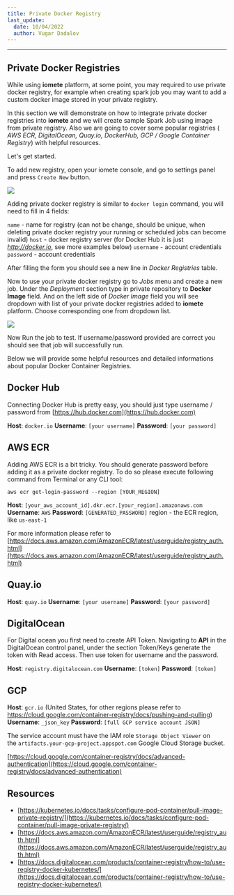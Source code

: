```yaml
---
title: Private Docker Registry
last_update:
  date: 10/04/2022
  author: Vugar Dadalov
---
```


<!-- <head>
  <title>Private Docker Registry</title>
  <meta
    name="description"
    content="Private Docker Registry"
  />
</head> -->

___


## Private Docker Registries

While using **iomete** platform, at some point, you may required to use private docker registry, for example when creating spark job you may want to add a custom docker image stored in your private registry. 

In this section we will demonstrate on how to integrate private docker registries into **iomete** and we will create sample Spark Job using image from private registry. Also we are going to cover some popular registries ( *AWS ECR, DigitalOcean, Quay.io, DockerHub, GCP / Google Container Registry*) with helpful resources.

Let's get started.

To add new registry, open your iomete console, and go to settings panel and press `Create New` button.

![](/img/user-guide/docker-registry-list.png)

Adding private docker registry is similar to `docker login` command, you will need to fill in 4 fields:

`name` - name for registry (can not be change, should be unique, when deleting private docker registry your running or scheduled jobs can become invalid)
`host` - docker registry server (for Docker Hub it is just *http://docker.io*, see more examples below)
`username` - account credentials
`password` - account credentials

After filling the form you should see a new line in *Docker Registries* table.

Now to use your private docker registry go to *Jobs* menu and create a new job. Under the *Deployment* section type in private repository to **Docker Image** field. And on the left side of *Docker Image* field you will see dropdown with list of your private docker registries added to **iomete** platform. Choose corresponding one from dropdown list.

![](/img/user-guide/job-form-docker-registry.png)

Now Run the job to test. If username/password provided are correct you should see that job will successfully run.  

Below we will provide some helpful resources and detailed informations about popular Docker Container Registries.

## Docker Hub

Connecting Docker Hub is pretty easy, you should just type username / password from [https://hub.docker.com](https://hub.docker.com)

**Host**: `docker.io`
**Username**: `[your username]`
**Password**: `[your password]`

## AWS ECR

Adding AWS ECR is a bit tricky. You should generate password before adding it as a private docker registry.
To do so please execute following command from Terminal or any CLI tool:

```
aws ecr get-login-password --region [YOUR_REGION]
```

**Host**: `[your_aws_account_id].dkr.ecr.[your_region].amazonaws.com`
**Username**: `AWS` 
**Password**: `[GENERATED_PASSWORD]`
region - the ECR region, like `us-east-1`

For more information please refer to [https://docs.aws.amazon.com/AmazonECR/latest/userguide/registry_auth.html](https://docs.aws.amazon.com/AmazonECR/latest/userguide/registry_auth.html)

## Quay.io

**Host**: `quay.io`
**Username**: `[your username]`
**Password**: `[your password]`

## DigitalOcean

For Digital ocean you first need to create API Token. Navigating to **API** in the DigitalOcean control panel, under the section Token/Keys generate the token with Read access. Then use token for username and the password. 

**Host**: `registry.digitalocean.com`
**Username**: `[token]`
**Password**: `[token]`

## GCP

**Host**: `gcr.io`  (United States, for other regions please refer to https://cloud.google.com/container-registry/docs/pushing-and-pulling)
**Username**: `_json_key`
**Password**: `[full GCP service account JSON]`

The service account must have the IAM role `Storage Object Viewer` on the `artifacts.your-gcp-project.appspot.com` Google Cloud Storage bucket.

[https://cloud.google.com/container-registry/docs/advanced-authentication](https://cloud.google.com/container-registry/docs/advanced-authentication)

## Resources

- [https://kubernetes.io/docs/tasks/configure-pod-container/pull-image-private-registry/](https://kubernetes.io/docs/tasks/configure-pod-container/pull-image-private-registry/)
- [https://docs.aws.amazon.com/AmazonECR/latest/userguide/registry_auth.html](https://docs.aws.amazon.com/AmazonECR/latest/userguide/registry_auth.html)
- [https://docs.digitalocean.com/products/container-registry/how-to/use-registry-docker-kubernetes/](https://docs.digitalocean.com/products/container-registry/how-to/use-registry-docker-kubernetes/)